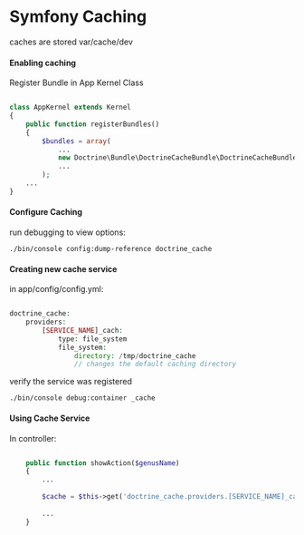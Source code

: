 Symfony Caching
===============

caches are stored var/cache/dev


#### Enabling caching

Register Bundle in App Kernel Class


```php

class AppKernel extends Kernel
{
    public function registerBundles()
    {
        $bundles = array(
            ...
            new Doctrine\Bundle\DoctrineCacheBundle\DoctrineCacheBundle(),
            ...
        );
    ...
}    

```

#### Configure Caching

run debugging to view options:

    ./bin/console config:dump-reference doctrine_cache


#### Creating new cache service

in app/config/config.yml:

```php

doctrine_cache:
    providers:
        [SERVICE_NAME]_cach:
            type: file_system
            file_system:
                directory: /tmp/doctrine_cache
                // changes the default caching directory


```

verify the service was registered

    ./bin/console debug:container _cache


#### Using Cache Service

In controller:

```php

    public function showAction($genusName)
    {
        ...
        
        $cache = $this->get('doctrine_cache.providers.[SERVICE_NAME]_cache');
        
        ...
    }    
    
```